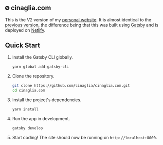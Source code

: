 <h2>
  <img alt="Victor Cinaglia" src="https://github.com/cinaglia/cinaglia.com/raw/V2/static/favicon.png" width="14" />
  <span>cinaglia.com</span>
</h2>

This is the V2 version of my [personal website](https://cinaglia.com). It is almost identical to the [previous version](https://github.com/cinaglia/cinaglia.com/tree/V1), the difference being that this was built using [Gatsby](https://www.gatsbyjs.org/) and is deployed on [Netlify](https://www.netlify.com/).

## Quick Start

1. Install the Gatsby CLI globally.

   ```sh
   yarn global add gatsby-cli
   ```

2. Clone the repository.

   ```sh
   git clone https://github.com/cinaglia/cinaglia.com.git
   cd cinaglia.com
   ```

3. Install the project's dependencies.

   ```sh
   yarn install
   ```

4. Run the app in development.

   ```sh
   gatsby develop
   ```

5. Start coding! The site should now be running on `http://localhost:8000`.
